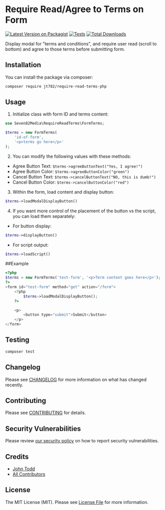 # Require Read/Agree to Terms on Form

[![Latest Version on Packagist](https://img.shields.io/packagist/v/jt782/require-read-terms-php.svg?style=flat-square)](https://packagist.org/packages/jt782/require-read-terms-php)
[![Tests](https://github.com/jt782/require-read-terms-php/actions/workflows/run-tests.yml/badge.svg?branch=main)](https://github.com/jt782/require-read-terms-php/actions/workflows/run-tests.yml)
[![Total Downloads](https://img.shields.io/packagist/dt/jt782/require-read-terms-php.svg?style=flat-square)](https://packagist.org/packages/jt782/require-read-terms-php)

Display modal for "terms and conditions", and require user read (scroll to bottom) and agree to those terms before submitting form.

## Installation

You can install the package via composer:

```bash
composer require jt782/require-read-terms-php
```

## Usage

1. Initialize class with form ID and terms content:
```php
use Seven82Media\RequireReadTerms\FormTerms;

$terms = new FormTerms(
    'id-of-form',
    '<p>terms go here</p>'
);
```
2. You can modify the following values with these methods:
- Agree Button Text: ```$terms->agreeButtonText("Yes, I agree!")```
- Agree Button Color: ```$terms->agreeButtonColor("green")```
- Cancel Button Text: ```$terms->cancelButtonText("NO, this is dumb!")```
- Cancel Button Color: ```$terms->cancelButtonColor("red")```
3. Within the form, load content and display button:
```php
$terms->loadModalDisplayButton()
```
4. If you want more control of the placement of the button vs the script, you can load them separately:
- For button display:
```php
$terms->displayButton()
```
- For script output:
```php
$terms->loadScript()
```

##Example

```php
<?php
$terms = new FormTerms('test-form', '<p>Term content goes here</p>');
?>
<form id="test-form" method="get" action="/form">
    <?php
        $terms->loadModalDisplayButton();
    ?>

    <p>
        <button type="submit">Submit</button>
    </p>
</form>
```

## Testing

```bash
composer test
```

## Changelog

Please see [CHANGELOG](CHANGELOG.md) for more information on what has changed recently.

## Contributing

Please see [CONTRIBUTING](https://github.com/spatie/.github/blob/main/CONTRIBUTING.md) for details.

## Security Vulnerabilities

Please review [our security policy](../../security/policy) on how to report security vulnerabilities.

## Credits

- [John Todd](https://github.com/jt782)
- [All Contributors](../../contributors)

## License

The MIT License (MIT). Please see [License File](LICENSE.md) for more information.
